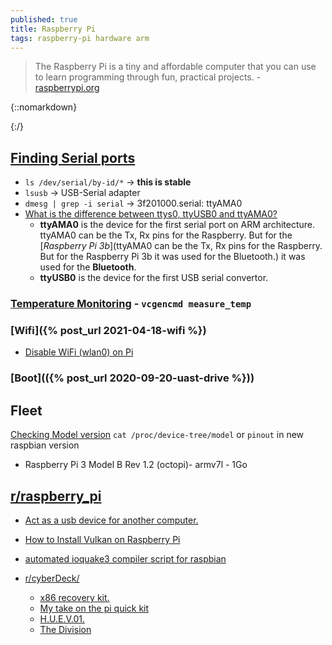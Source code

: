 ```yaml
---
published: true
title: Raspberry Pi
tags: raspberry-pi hardware arm
---
```

> The Raspberry Pi is a tiny and affordable computer that you can use to learn programming through fun, practical projects. - [raspberrypi.org](https://www.raspberrypi.org)

{::nomarkdown}
<link rel="shortcut icon" href="https://www.raspberrypi.org/app/themes/mind-control/images/favicon.png" type="image/png" />
{:/}

## [Finding Serial ports](https://www.klipper3d.org/FAQ.html#wheres-my-serial-port)
- `ls /dev/serial/by-id/*` -> **this is stable**
- `lsusb` -> USB-Serial adapter
- `dmesg | grep -i serial` -> 3f201000.serial: ttyAMA0
- [What is the difference between ttys0, ttyUSB0 and ttyAMA0?](https://unix.stackexchange.com/questions/307390/what-is-the-difference-between-ttys0-ttyusb0-and-ttyama0-in-linux)
	- **ttyAMA0** is the device for the first serial port on ARM architecture. ttyAMA0 can be the Tx, Rx pins for the Raspberry. But for the [*Raspberry Pi 3b*](ttyAMA0 can be the Tx, Rx pins for the Raspberry. But for the Raspberry Pi 3b it was used for the Bluetooth.) it was used for the **Bluetooth**.
    - **ttyUSB0** is the device for the first USB serial convertor.

### [Temperature Monitoring](https://www.raspberrypi-spy.co.uk/2020/11/raspberry-pi-temperature-monitoring/) - `vcgencmd measure_temp`

### [Wifi]({% post_url 2021-04-18-wifi %})
- [Disable WiFi (wlan0) on Pi](https://raspberrypi.stackexchange.com/questions/43720/disable-wifi-wlan0-on-pi-3)

### [Boot](({% post_url 2020-09-20-uast-drive %}))

## Fleet
[Checking Model version](https://www.raspberrypi-spy.co.uk/2012/09/checking-your-raspberry-pi-board-version/) `cat /proc/device-tree/model` 
or `pinout` in new raspbian version
- Raspberry Pi 3 Model B Rev 1.2 (octopi)- armv7l - 1Go


## [r/raspberry_pi](https://www.reddit.com/r/raspberry_pi/)
- [Act as a usb device for another computer.](https://www.reddit.com/r/raspberry_pi/comments/jir0u8/i_just_realized_the_raspberry_pi_4_can_do/)
- [How to Install Vulkan on Raspberry Pi](https://www.reddit.com/r/raspberry_pi/comments/ji9a47/how_to_install_vulkan_on_raspberry_pi/)
- [automated ioquake3 compiler script for raspbian](https://www.reddit.com/r/raspberry_pi/comments/ji20ns/automated_ioquake3_compiler_script_for_raspbian/)
    
- [r/cyberDeck/](https://www.reddit.com/r/cyberDeck/)
	- [x86 recovery kit.](https://www.reddit.com/r/cyberDeck/comments/jciwh2/work_in_progress_my_x86_recovery_kit_i_call_it/)
    - [My take on the pi quick kit](https://www.reddit.com/r/cyberDeck/comments/jihgz1/my_take_on_the_pi_quick_kit/)
    - [H.U.E.V.01.](https://www.reddit.com/r/cyberDeck/comments/je103e/based_off_back7co_design_i_present_huev01/)
    - [The Division](https://www.reddit.com/r/cyberDeck/comments/ivsw32/the_division_shd_cyberdeck_part_3_component/)